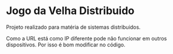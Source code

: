 <h1>Jogo da Velha Distribuido</h1>

Projeto realizado para matéria de sistemas distribuidos.







Como a URL está como IP diferente pode não funcionar em outros dispositivos. Por isso é bom modificar no código.
